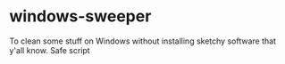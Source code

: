 # windows-sweeper
To clean some stuff on Windows without installing sketchy software that y'all know. Safe script
